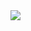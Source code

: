 
<link href="https://fonts.googleapis.com/css2?family=Open+Sans:wght@300&display=swap" rel="stylesheet">

<img src="https://www.linkpicture.com/q/vikStyle_1.png"/>

